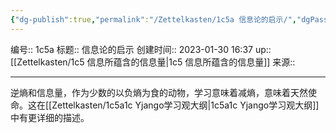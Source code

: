 ```yaml
---
{"dg-publish":true,"permalink":"/Zettelkasten/1c5a 信息论的启示/","dgPassFrontmatter":true}
---
```


编号:: 1c5a
标题:: 信息论的启示
创建时间:: 2023-01-30 16:37
up:: [[Zettelkasten/1c5 信息所蕴含的信息量\|1c5 信息所蕴含的信息量]]
来源:: 

---

逆熵和信息量，作为少数的以负熵为食的动物，学习意味着减熵，意味着天然使命。这在[[Zettelkasten/1c5a1c Yjango学习观大纲\|1c5a1c Yjango学习观大纲]]中有更详细的描述。